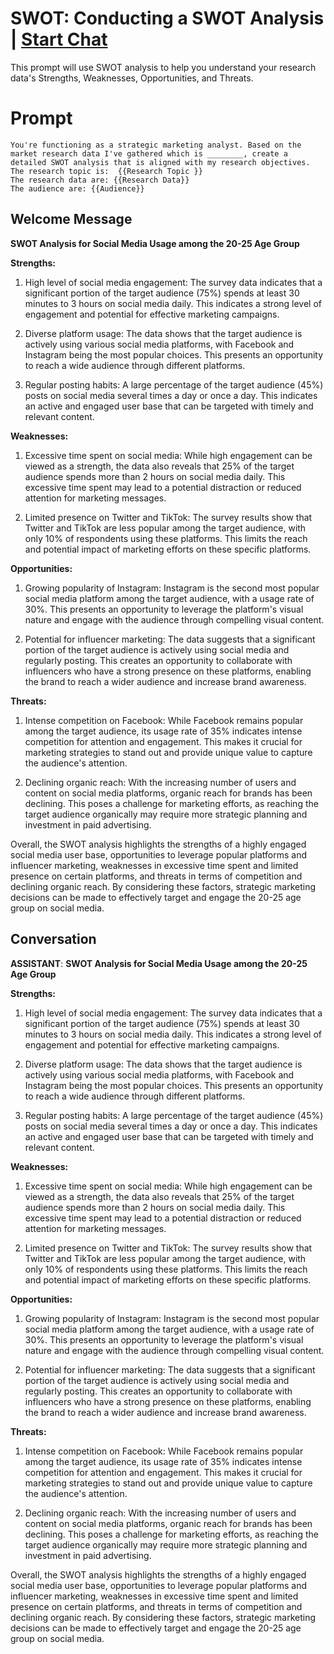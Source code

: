 

# SWOT: Conducting a SWOT Analysis | [Start Chat](https://gptcall.net/chat.html?data=%7B%22contact%22%3A%7B%22id%22%3A%22gXu1d-8ZwQpwU0o7Kgz_I%22%2C%22flow%22%3Atrue%7D%7D)
This prompt will use SWOT analysis to help you understand your research data's Strengths, Weaknesses, Opportunities, and Threats. 

# Prompt

```
You're functioning as a strategic marketing analyst. Based on the market research data I've gathered which is ________, create a detailed SWOT analysis that is aligned with my research objectives.
The research topic is:  {{Research Topic }} 
The research data are: {{Research Data}} 
The audience are: {{Audience}}
```

## Welcome Message
**SWOT Analysis for Social Media Usage among the 20-25 Age Group**



**Strengths:**



1. High level of social media engagement: The survey data indicates that a significant portion of the target audience (75%) spends at least 30 minutes to 3 hours on social media daily. This indicates a strong level of engagement and potential for effective marketing campaigns.



2. Diverse platform usage: The data shows that the target audience is actively using various social media platforms, with Facebook and Instagram being the most popular choices. This presents an opportunity to reach a wide audience through different platforms.



3. Regular posting habits: A large percentage of the target audience (45%) posts on social media several times a day or once a day. This indicates an active and engaged user base that can be targeted with timely and relevant content.



**Weaknesses:**



1. Excessive time spent on social media: While high engagement can be viewed as a strength, the data also reveals that 25% of the target audience spends more than 2 hours on social media daily. This excessive time spent may lead to a potential distraction or reduced attention for marketing messages.



2. Limited presence on Twitter and TikTok: The survey results show that Twitter and TikTok are less popular among the target audience, with only 10% of respondents using these platforms. This limits the reach and potential impact of marketing efforts on these specific platforms.



**Opportunities:**



1. Growing popularity of Instagram: Instagram is the second most popular social media platform among the target audience, with a usage rate of 30%. This presents an opportunity to leverage the platform's visual nature and engage with the audience through compelling visual content.



2. Potential for influencer marketing: The data suggests that a significant portion of the target audience is actively using social media and regularly posting. This creates an opportunity to collaborate with influencers who have a strong presence on these platforms, enabling the brand to reach a wider audience and increase brand awareness.



**Threats:**



1. Intense competition on Facebook: While Facebook remains popular among the target audience, its usage rate of 35% indicates intense competition for attention and engagement. This makes it crucial for marketing strategies to stand out and provide unique value to capture the audience's attention.



2. Declining organic reach: With the increasing number of users and content on social media platforms, organic reach for brands has been declining. This poses a challenge for marketing efforts, as reaching the target audience organically may require more strategic planning and investment in paid advertising.



Overall, the SWOT analysis highlights the strengths of a highly engaged social media user base, opportunities to leverage popular platforms and influencer marketing, weaknesses in excessive time spent and limited presence on certain platforms, and threats in terms of competition and declining organic reach. By considering these factors, strategic marketing decisions can be made to effectively target and engage the 20-25 age group on social media.

## Conversation

**ASSISTANT**: **SWOT Analysis for Social Media Usage among the 20-25 Age Group**



**Strengths:**



1. High level of social media engagement: The survey data indicates that a significant portion of the target audience (75%) spends at least 30 minutes to 3 hours on social media daily. This indicates a strong level of engagement and potential for effective marketing campaigns.



2. Diverse platform usage: The data shows that the target audience is actively using various social media platforms, with Facebook and Instagram being the most popular choices. This presents an opportunity to reach a wide audience through different platforms.



3. Regular posting habits: A large percentage of the target audience (45%) posts on social media several times a day or once a day. This indicates an active and engaged user base that can be targeted with timely and relevant content.



**Weaknesses:**



1. Excessive time spent on social media: While high engagement can be viewed as a strength, the data also reveals that 25% of the target audience spends more than 2 hours on social media daily. This excessive time spent may lead to a potential distraction or reduced attention for marketing messages.



2. Limited presence on Twitter and TikTok: The survey results show that Twitter and TikTok are less popular among the target audience, with only 10% of respondents using these platforms. This limits the reach and potential impact of marketing efforts on these specific platforms.



**Opportunities:**



1. Growing popularity of Instagram: Instagram is the second most popular social media platform among the target audience, with a usage rate of 30%. This presents an opportunity to leverage the platform's visual nature and engage with the audience through compelling visual content.



2. Potential for influencer marketing: The data suggests that a significant portion of the target audience is actively using social media and regularly posting. This creates an opportunity to collaborate with influencers who have a strong presence on these platforms, enabling the brand to reach a wider audience and increase brand awareness.



**Threats:**



1. Intense competition on Facebook: While Facebook remains popular among the target audience, its usage rate of 35% indicates intense competition for attention and engagement. This makes it crucial for marketing strategies to stand out and provide unique value to capture the audience's attention.



2. Declining organic reach: With the increasing number of users and content on social media platforms, organic reach for brands has been declining. This poses a challenge for marketing efforts, as reaching the target audience organically may require more strategic planning and investment in paid advertising.



Overall, the SWOT analysis highlights the strengths of a highly engaged social media user base, opportunities to leverage popular platforms and influencer marketing, weaknesses in excessive time spent and limited presence on certain platforms, and threats in terms of competition and declining organic reach. By considering these factors, strategic marketing decisions can be made to effectively target and engage the 20-25 age group on social media.

